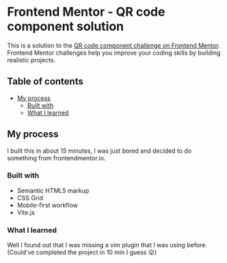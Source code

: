 # Frontend Mentor - QR code component solution

This is a solution to the [QR code component challenge on Frontend Mentor](https://www.frontendmentor.io/challenges/qr-code-component-iux_sIO_H). Frontend Mentor challenges help you improve your coding skills by building realistic projects.

## Table of contents

- [My process](#my-process)
  - [Built with](#built-with)
  - [What I learned](#what-i-learned)

## My process

I built this in about 15 minutes, I was just bored and decided to do something from frontendmentor.io.

### Built with

- Semantic HTML5 markup
- CSS Grid
- Mobile-first workflow
- Vite.js

### What I learned

Well I found out that I was missing a vim plugin that I was using before. (Could've completed the project in 10 min I guess 😛)
